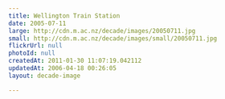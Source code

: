 ```yaml
---
title: Wellington Train Station
date: 2005-07-11
large: http://cdn.m.ac.nz/decade/images/20050711.jpg
small: http://cdn.m.ac.nz/decade/images/small/20050711.jpg
flickrUrl: null
photoId: null
createdAt: 2011-01-30 11:07:19.042112
updatedAt: 2006-04-18 00:26:05
layout: decade-image

---
```


